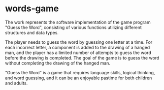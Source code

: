 # words-game

The work represents the software implementation of the game program "Guess the Word", consisting of various functions utilizing different structures and data types.

The player needs to guess the word by guessing one letter at a time. For each incorrect letter, a component is added to the drawing of a hanged man, and the player has a limited number of attempts to guess the word before the drawing is completed. The goal of the game is to guess the word without completing the drawing of the hanged man.

"Guess the Word" is a game that requires language skills, logical thinking, and word guessing, and it can be an enjoyable pastime for both children and adults.
